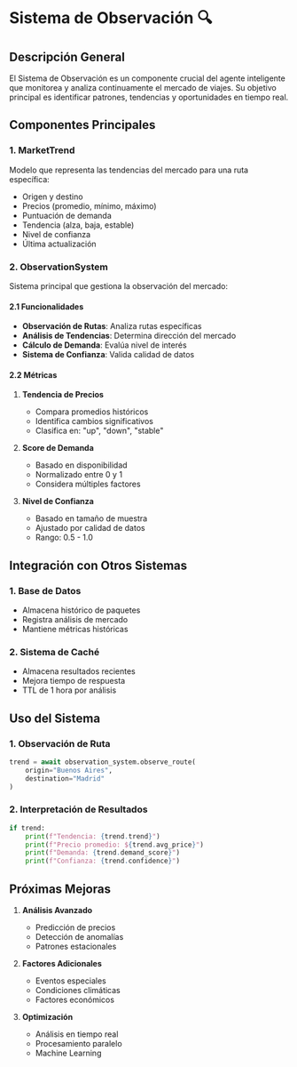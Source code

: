 # Sistema de Observación 🔍

## Descripción General
El Sistema de Observación es un componente crucial del agente inteligente que monitorea y analiza continuamente el mercado de viajes. Su objetivo principal es identificar patrones, tendencias y oportunidades en tiempo real.

## Componentes Principales

### 1. MarketTrend
Modelo que representa las tendencias del mercado para una ruta específica:
- Origen y destino
- Precios (promedio, mínimo, máximo)
- Puntuación de demanda
- Tendencia (alza, baja, estable)
- Nivel de confianza
- Última actualización

### 2. ObservationSystem
Sistema principal que gestiona la observación del mercado:

#### 2.1 Funcionalidades
- **Observación de Rutas**: Analiza rutas específicas
- **Análisis de Tendencias**: Determina dirección del mercado
- **Cálculo de Demanda**: Evalúa nivel de interés
- **Sistema de Confianza**: Valida calidad de datos

#### 2.2 Métricas
1. **Tendencia de Precios**
   - Compara promedios históricos
   - Identifica cambios significativos
   - Clasifica en: "up", "down", "stable"

2. **Score de Demanda**
   - Basado en disponibilidad
   - Normalizado entre 0 y 1
   - Considera múltiples factores

3. **Nivel de Confianza**
   - Basado en tamaño de muestra
   - Ajustado por calidad de datos
   - Rango: 0.5 - 1.0

## Integración con Otros Sistemas

### 1. Base de Datos
- Almacena histórico de paquetes
- Registra análisis de mercado
- Mantiene métricas históricas

### 2. Sistema de Caché
- Almacena resultados recientes
- Mejora tiempo de respuesta
- TTL de 1 hora por análisis

## Uso del Sistema

### 1. Observación de Ruta
```python
trend = await observation_system.observe_route(
    origin="Buenos Aires",
    destination="Madrid"
)
```

### 2. Interpretación de Resultados
```python
if trend:
    print(f"Tendencia: {trend.trend}")
    print(f"Precio promedio: ${trend.avg_price}")
    print(f"Demanda: {trend.demand_score}")
    print(f"Confianza: {trend.confidence}")
```

## Próximas Mejoras

1. **Análisis Avanzado**
   - Predicción de precios
   - Detección de anomalías
   - Patrones estacionales

2. **Factores Adicionales**
   - Eventos especiales
   - Condiciones climáticas
   - Factores económicos

3. **Optimización**
   - Análisis en tiempo real
   - Procesamiento paralelo
   - Machine Learning
